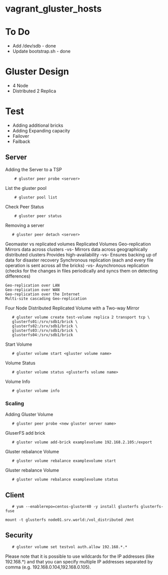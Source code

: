 # vagrant_gluster_hosts

# To Do
* Add /dev/sdb - done
* Update bootstrap.sh - done

# Gluster Design 
* 4 Node
* Distributed 2 Replica 

# Test
* Adding additional bricks
* Adding Expanding capacity
* Failover
* Failback

## Server
Adding the Server to a TSP
```console
    # gluster peer probe <server>
```

List the gluster pool
```console
    # gluster pool list
```

Check Peer Status
```console
    # gluster peer status
```

Removing a server
```console
   # gluster peer detach <server>
```

Geomaster vs replicated volumes
Replicated Volumes 	Geo-replication
Mirrors data across clusters -vs-	Mirrors data across geographically distributed clusters
Provides high-availability -vs-	Ensures backing up of data for disaster recovery
Synchronous replication (each and every file operation is sent across all the bricks) -vs-	Asynchronous replication (checks for the changes in files periodically and syncs them on detecting differences)


    Geo-replication over LAN
    Geo-replication over WAN
    Geo-replication over the Internet
    Multi-site cascading Geo-replication
   
Four Node Distributed Replicated Volume with a Two-way Mirror
```console
   # gluster volume create test-volume replica 2 transport tcp \
   glusterfs01:/srv/sdb1/brick \
   glusterfs02:/srv/sdb1/brick \
   glusterfs03:/srv/sdb1/brick \
   glusterfs04:/srv/sdb1/brick 
```
Start Volume
```console
   # gluster volume start <gluster volume name>
```

Volume Status
```console
   # gluster volume status <glusterfs volume name>
```

Volume Info
```console
   # gluster volume info
```


### Scaling 

Adding Gluster Volume 
```console
   # gluster peer probe <new gluster server name>
```

GluserFS add brick
```console
   # gluster volume add-brick examplevolume 192.168.2.105:/export
```

Gluster rebalance Volume
```console
   # gluster volume rebalance examplevolume start
```
Gluster rebalance Volume
```console
   # gluster volume rebalance examplevolume status
```

## Client
```console
   # yum --enablerepo=centos-gluster40 -y install glusterfs glusterfs-fuse 
```
```console
mount -t glusterfs node01.srv.world:/vol_distributed /mnt 
```

## Security
```console
   # gluster volume set testvol auth.allow 192.168.*.*
```
Please note that it is possible to use wildcards for the IP addresses (like 192.168.*) and that you can specify multiple IP addresses separated by comma (e.g. 192.168.0.104,192.168.0.105). 
